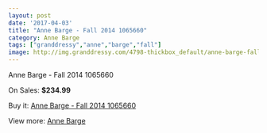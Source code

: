```yaml
---
layout: post
date: '2017-04-03'
title: "Anne Barge - Fall 2014 1065660"
category: Anne Barge
tags: ["granddressy","anne","barge","fall"]
image: http://img.granddressy.com/4798-thickbox_default/anne-barge-fall-2014-1065660.jpg
---
```

Anne Barge - Fall 2014 1065660

On Sales: **$234.99**
<a href="https://www.granddressy.com/en/anne-barge/4140-anne-barge-fall-2014-1065660.html"><amp-img layout="responsive" width="600" height="600" src="//img.granddressy.com/4798-thickbox_default/anne-barge-fall-2014-1065660.jpg" alt="Anne Barge - Fall 2014 1065660 0" /></a>

Buy it: [Anne Barge - Fall 2014 1065660](https://www.granddressy.com/en/anne-barge/4140-anne-barge-fall-2014-1065660.html "Anne Barge - Fall 2014 1065660")

View more: [Anne Barge](https://www.granddressy.com/en/55-anne-barge "Anne Barge")